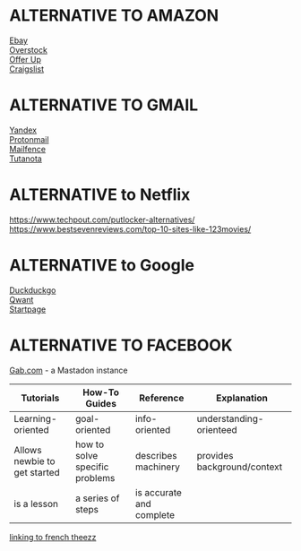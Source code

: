 # ALTERNATIVE TO AMAZON
[Ebay](https://ebay.com)  
[Overstock](https://overstock.com)  
[Offer Up](https://offerup.com)  
[Craigslist](https://craigslist.org)  

# ALTERNATIVE TO GMAIL
[Yandex](https://yandex.com)  
[Protonmail](https://protonmail.com)  
[Mailfence](https://mailfence.com)  
[Tutanota](https://tutanota.com)  

# ALTERNATIVE to Netflix
https://www.techpout.com/putlocker-alternatives/  
https://www.bestsevenreviews.com/top-10-sites-like-123movies/  

# ALTERNATIVE to Google
[Duckduckgo](https://duckduckgo.com)  
[Qwant](https://qwant.com)  
[Startpage](https://startpage.com)  


# ALTERNATIVE TO FACEBOOK
[Gab.com](https://gab.com/) - a Mastadon instance


Tutorials | How-To Guides | Reference | Explanation
--- | --- | --- | ---
Learning-oriented | goal-oriented | info-oriented | understanding-orienteed
Allows newbie to get started | how to solve specific problems | describes machinery | provides background/context 
is a lesson | a series of steps | is accurate and complete | 

[linking to french theezz](french.md#these)
